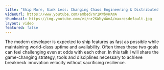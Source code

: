 ```yaml
---
title: "Ship More, Sink Less: Changing Chaos Engineering & Distributed Tracing"
videoUrl: https://www.youtube.com/embed/nr2KWbyWAmA
thumbnail: https://img.youtube.com/vi/nr2KWbyWAmA/maxresdefault.jpg
layout: video
featured: false
---
```


The modern developer is expected to ship features as fast as possible while maintaining world-class uptime and availability. Often times these two goals can feel challenging even at odds with each other. In this talk I will share the game-changing strategy, tools and disciplines necessary to achieve breakneck innovation velocity without sacrificing resilience.
